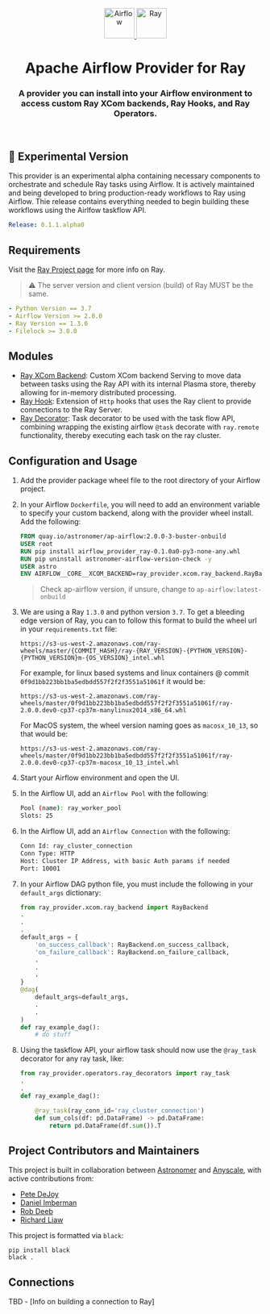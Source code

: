 <p align="center">
  <a href="https://www.airflow.apache.org">
    <img alt="Airflow" src="https://cwiki.apache.org/confluence/download/attachments/145723561/airflow_transparent.png?api=v2" width="60" />
    <img alt="Ray" src="https://avatars.githubusercontent.com/u/22125274?s=400&v=4" width="60" />
  </a>
</p>
<h1 align="center">
  Apache Airflow Provider for Ray
</h1>
  <h3 align="center">
  A provider you can install into your Airflow environment to access custom Ray XCom backends, Ray Hooks, and Ray Operators.
</h3>
<br/>

## 🧪 Experimental Version

This provider is an experimental alpha containing necessary components to
orchestrate and schedule Ray tasks using Airflow. It is actively maintained
and being developed to bring production-ready workflows to Ray using Airflow.
Thie release contains everything needed to begin building these workflows using
the Airlfow taskflow API.

```yaml
Release: 0.1.1.alpha0
```

## Requirements

Visit the [Ray Project page](https://ray.io/)
for more info on Ray.

> ⚠️ The server version and client version (build) of Ray MUST be
the same.

```yaml
- Python Version == 3.7
- Airflow Version >= 2.0.0
- Ray Version == 1.3.0
- Filelock >= 3.0.0
```

## Modules

- [Ray XCom Backend](./ray_provider/xcom/ray_backend.py): Custom XCom backend
Serving to move data between tasks using the Ray API with its internal Plasma
store, thereby allowing for in-memory distributed processing.
- [Ray Hook](./ray_provider/hooks/ray_client.py): Extension of `Http` hooks
that uses the Ray client to provide connections to the Ray Server.
- [Ray Decorator](./ray_provider/operators/ray_decorators.py): Task decorator
to be used with the task flow API, combining wrapping the existing airflow
`@task` decorate with `ray.remote` functionality, thereby executing each
task on the ray cluster.

## Configuration and Usage

1. Add the provider package wheel file to the root directory of your Airflow project.

2. In your Airflow `Dockerfile`, you will need to add an environment variable to
specify your custom backend, along with the provider wheel install. Add the following:

    ```Dockerfile
    FROM quay.io/astronomer/ap-airflow:2.0.0-3-buster-onbuild
    USER root
    RUN pip install airflow_provider_ray-0.1.0a0-py3-none-any.whl
    RUN pip uninstall astronomer-airflow-version-check -y
    USER astro
    ENV AIRFLOW__CORE__XCOM_BACKEND=ray_provider.xcom.ray_backend.RayBackend
    ```

    > Check ap-airflow version, if unsure, change to `ap-airflow:latest-onbuild`

3. We are using a Ray `1.3.0` and python version `3.7`. To get a bleeding edge
version of Ray, you can to follow this format to build the wheel url in your
`requirements.txt` file:

    ```http
    https://s3-us-west-2.amazonaws.com/ray-wheels/master/{COMMIT_HASH}/ray-{RAY_VERSION}-{PYTHON_VERSION}-{PYTHON_VERSION}m-{OS_VERSION}_intel.whl
    ```

    For example, for linux based systems and linux containers @ commit
    `0f9d1bb223bb1ba5edbdd557f2f2f3551a51061f` it would be:

    ```http
    https://s3-us-west-2.amazonaws.com/ray-wheels/master/0f9d1bb223bb1ba5edbdd557f2f2f3551a51061f/ray-2.0.0.dev0-cp37-cp37m-manylinux2014_x86_64.whl
    ```

    For MacOS system, the wheel version naming goes as `macosx_10_13`, so that would
    be:

    ```http
    https://s3-us-west-2.amazonaws.com/ray-wheels/master/0f9d1bb223bb1ba5edbdd557f2f2f3551a51061f/ray-2.0.0.dev0-cp37-cp37m-macosx_10_13_intel.whl
    ```

4. Start your Airflow environment and open the UI.

5. In the Airflow UI, add an `Airflow Pool` with the following:

    ```bash
    Pool (name): ray_worker_pool
    Slots: 25
    ```

6. In the Airflow UI, add an `Airflow Connection` with the following:

    ```bash
    Conn Id: ray_cluster_connection
    Conn Type: HTTP
    Host: Cluster IP Address, with basic Auth params if needed
    Port: 10001
    ```

7. In your Airflow DAG python file, you must include the following in your
`default_args` dictionary:

    ```python
    from ray_provider.xcom.ray_backend import RayBackend
    .
    .
    .
    default_args = {
        'on_success_callback': RayBackend.on_success_callback,
        'on_failure_callback': RayBackend.on_failure_callback,
        .
        .
        .
    }
    @dag(
        default_args=default_args,
        .
        .
    )
    def ray_example_dag():
        # do stuff
    ```

8. Using the taskflow API, your airflow task should now use the
`@ray_task` decorator for any ray task, like:

    ```python
    from ray_provider.operators.ray_decorators import ray_task
    .
    .
    def ray_example_dag():

        @ray_task(ray_conn_id='ray_cluster_connection')
        def sum_cols(df: pd.DataFrame) -> pd.DataFrame:
            return pd.DataFrame(df.sum()).T
    ```

## Project Contributors and Maintainers

This project is built in collaboration between
[Astronomer](https://www.astronomer.io/) and
[Anyscale](https://www.anyscale.com/),
with active contributions from:

- [Pete DeJoy](https://github.com/petedejoy)
- [Daniel Imberman](https://github.com/dimberman)
- [Rob Deeb](https://github.com/mrrobby)
- [Richard Liaw](https://github.com/richardliaw)

This project is formatted via `black`:

```
pip install black
black .
```

## Connections

TBD - [Info on building a connection to Ray]

